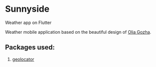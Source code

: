# Sunnyside
Weather app on Flutter

Weather mobile application based on the beautiful design of [Olia Gozha](https://dribbble.com/shots/4663154-).

## Packages used:
1. [geolocator](https://pub.dev/packages/geolocator/install)